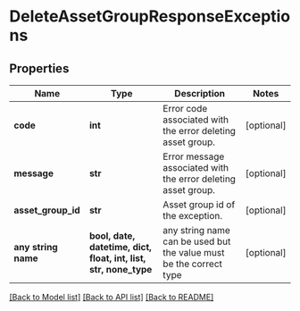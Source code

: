 # DeleteAssetGroupResponseExceptions


## Properties
Name | Type | Description | Notes
------------ | ------------- | ------------- | -------------
**code** | **int** | Error code associated with the error deleting asset group. | [optional] 
**message** | **str** | Error message associated with the error deleting asset group. | [optional] 
**asset_group_id** | **str** | Asset group id of the exception. | [optional] 
**any string name** | **bool, date, datetime, dict, float, int, list, str, none_type** | any string name can be used but the value must be the correct type | [optional]

[[Back to Model list]](../README.md#documentation-for-models) [[Back to API list]](../README.md#documentation-for-api-endpoints) [[Back to README]](../README.md)


